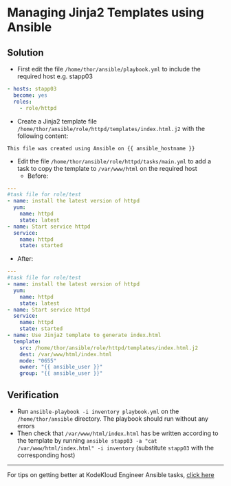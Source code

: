 # Managing Jinja2 Templates using Ansible
## Solution
* First edit the file `/home/thor/ansible/playbook.yml` to include the required host e.g. stapp03
```yaml
- hosts: stapp03
  become: yes
  roles:
    - role/httpd
```
* Create a Jinja2 template file `/home/thor/ansible/role/httpd/templates/index.html.j2` with the following content:
```jinja2
This file was created using Ansible on {{ ansible_hostname }}
```
* Edit the file `/home/thor/ansible/role/httpd/tasks/main.yml` to add a task to copy the template to `/var/www/html` on the required host
  * Before:
```yaml
---
#task file for role/test
- name: install the latest version of httpd
  yum:
    name: httpd
    state: latest
- name: Start service httpd
  service:
    name: httpd
    state: started
```
  * After:
```yaml
---
#task file for role/test
- name: install the latest version of httpd
  yum:
    name: httpd
    state: latest
- name: Start service httpd
  service:
    name: httpd
    state: started
- name: Use Jinja2 template to generate index.html
  template:
    src: /home/thor/ansible/role/httpd/templates/index.html.j2
    dest: /var/www/html/index.html
    mode: "0655"
    owner: "{{ ansible_user }}"
    group: "{{ ansible_user }}"
```

## Verification
* Run `ansible-playbook -i inventory playbook.yml` on the `/home/thor/ansible` directory. The playbook should run without any errors
* Then check that `/var/www/html/index.html` has be written according to the template by running `ansible stapp03 -a "cat /var/www/html/index.html" -i inventory` (substitute `stapp03` with the corresponding host)
---
For tips on getting better at KodeKloud Engineer Ansible tasks, [click here](./README.md)